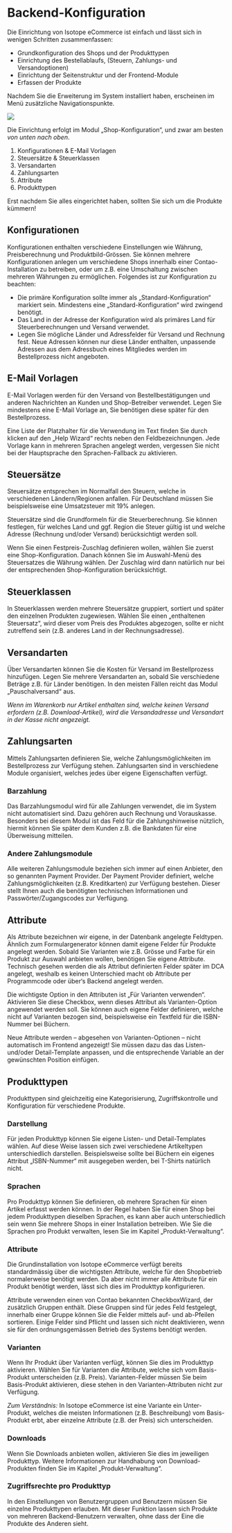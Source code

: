 # Backend-Konfiguration

Die Einrichtung von Isotope eCommerce ist einfach und lässt sich in wenigen Schritten zusammenfassen:
- Grundkonfiguration des Shops und der Produkttypen
- Einrichtung des Bestellablaufs, (Steuern, Zahlungs- und Versandoptionen)
- Einrichtung der Seitenstruktur und der Frontend-Module
- Erfassen der Produkte

Nachdem Sie die Erweiterung im System installiert haben, erscheinen im Menü zusätzliche Navigationspunkte.

![](https://raw.github.com/isotope/docs/1.4/de/manual/images/2-backend_01.png)

Die Einrichtung erfolgt im Modul „Shop-Konfiguration“, und zwar am besten *von unten nach oben*.

1. Konfigurationen & E-Mail Vorlagen
2. Steuersätze & Steuerklassen
3. Versandarten
4. Zahlungsarten
5. Attribute
6. Produkttypen

Erst nachdem Sie alles eingerichtet haben, sollten Sie sich um die Produkte kümmern!


## Konfigurationen

Konfigurationen enthalten verschiedene Einstellungen wie Währung, Preisberechnung und Produktbild-Grössen. Sie können mehrere Konfigurationen anlegen um verschiedene Shops innerhalb einer Contao-Installation zu betreiben, oder um z.B. eine Umschaltung zwischen mehreren Währungen zu ermöglichen. Folgendes ist zur Konfiguration zu beachten:
- Die primäre Konfiguration sollte immer als „Standard-Konfiguration“ markiert sein. Mindestens eine „Standard-Konfiguration“ wird zwingend benötigt.
- Das Land in der Adresse der Konfiguration wird als primäres Land für Steuerberechnungen und Versand verwendet.
- Legen Sie mögliche Länder und Adressfelder für Versand und Rechnung fest. Neue Adressen können nur diese Länder enthalten, unpassende Adressen aus dem Adressbuch eines Mitgliedes werden im Bestellprozess nicht angeboten.


## E-Mail Vorlagen

E-Mail Vorlagen werden für den Versand von Bestellbestätigungen und anderen Nachrichten an Kunden und Shop-Betreiber verwendet. Legen Sie mindestens eine E-Mail Vorlage an, Sie benötigen diese später für den Bestellprozess.

Eine Liste der Platzhalter für die Verwendung im Text finden Sie durch klicken auf den „Help Wizard“ rechts neben den Feldbezeichnungen. Jede Vorlage kann in mehreren Sprachen angelegt werden, vergessen Sie nicht bei der Hauptsprache den Sprachen-Fallback zu aktivieren.


## Steuersätze

Steuersätze entsprechen im Normalfall den Steuern, welche in verschiedenen Ländern/Regionen anfallen. Für Deutschland müssen Sie beispielsweise eine Umsatzsteuer mit 19% anlegen.

Steuersätze sind die Grundformeln für die Steuerberechnung. Sie können festlegen, für welches Land und ggf. Region die Steuer gültig ist und welche Adresse (Rechnung und/oder Versand) berücksichtigt werden soll.

Wenn Sie einen Festpreis-Zuschlag definieren wollen, wählen Sie zuerst eine Shop-Konfiguration. Danach können Sie im Auswahl-Menü des Steuersatzes die Währung wählen. Der Zuschlag wird dann natürlich nur bei der entsprechenden Shop-Konfiguration berücksichtigt.


## Steuerklassen

In Steuerklassen werden mehrere Steuersätze gruppiert, sortiert und später den einzelnen Produkten zugewiesen. Wählen Sie einen „enthaltenen Steuersatz“, wird dieser vom Preis des Produktes abgezogen, sollte er nicht zutreffend sein (z.B. anderes Land in der Rechnungsadresse).


## Versandarten
Über Versandarten können Sie die Kosten für Versand im Bestellprozess hinzufügen. Legen Sie mehrere Versandarten an, sobald Sie verschiedene Beträge z.B. für Länder benötigen. In den meisten Fällen reicht das Modul „Pauschalversand“ aus.

*Wenn im Warenkorb nur Artikel enthalten sind, welche keinen Versand erfordern (z.B. Download-Artikel), wird die Versandadresse und Versandart in der Kasse nicht angezeigt.*


## Zahlungsarten

Mittels Zahlungsarten definieren Sie, welche Zahlungsmöglichkeiten im Bestellprozess zur Verfügung stehen. Zahlungsarten sind in verschiedene Module organisiert, welches jedes über eigene Eigenschaften verfügt.


### Barzahlung

Das Barzahlungsmodul wird für alle Zahlungen verwendet, die im System nicht automatisiert sind. Dazu gehören auch Rechnung und Vorauskasse. Besonders bei diesem Modul ist das Feld für die Zahlungshinweise nützlich, hiermit können Sie später dem Kunden z.B. die Bankdaten für eine Überweisung mitteilen.


### Andere Zahlungsmodule

Alle weiteren Zahlungsmodule beziehen sich immer auf einen Anbieter, den so genannten Payment Provider. Der Payment Provider definiert, welche Zahlungsmöglichkeiten (z.B. Kreditkarten) zur Verfügung bestehen. Dieser stellt Ihnen auch die benötigten technischen Informationen und Passwörter/Zugangscodes zur Verfügung.


## Attribute

Als Attribute bezeichnen wir eigene, in der Datenbank angelegte Feldtypen. Ähnlich zum Formulargenerator können damit eigene Felder für Produkte angelegt werden. Sobald Sie Varianten wie z.B. Grösse und Farbe für ein Produkt zur Auswahl anbieten wollen, benötigen Sie eigene Attribute. Technisch gesehen werden die als Attribut definierten Felder später im DCA angelegt, weshalb es keinen Unterschied macht ob Attribute per Programmcode oder über‘s Backend angelegt werden.

Die wichtigste Option in den Attributen ist „Für Varianten verwenden“. Aktivieren Sie diese Checkbox, wenn dieses Attribut als Varianten-Option angewendet werden soll. Sie können auch eigene Felder definieren, welche nicht auf Varianten bezogen sind, beispielsweise ein Textfeld für die ISBN-Nummer bei Büchern.

Neue Attribute werden – abgesehen von Varianten-Optionen – nicht automatisch im Frontend angezeigt! Sie müssen dazu das das Listen- und/oder Detail-Template anpassen, und die entsprechende Variable an der gewünschten Position einfügen.


## Produkttypen

Produkttypen sind gleichzeitig eine Kategorisierung, Zugriffskontrolle und Konfiguration für verschiedene Produkte.


### Darstellung

Für jeden Produkttyp können Sie eigene Listen- und Detail-Templates wählen. Auf diese Weise lassen sich zwei verschiedene Artikeltypen unterschiedlich darstellen. Beispielsweise sollte bei Büchern ein eigenes Attribut „ISBN-Nummer“ mit ausgegeben werden, bei T-Shirts natürlich nicht.


### Sprachen

Pro Produkttyp können Sie definieren, ob mehrere Sprachen für einen Artikel erfasst werden können. In der Regel haben Sie für einen Shop bei jedem Produkttypen dieselben Sprachen, es kann aber auch unterschiedlich sein wenn Sie mehrere Shops in einer Installation betreiben. Wie Sie die Sprachen pro Produkt verwalten, lesen Sie im Kapitel „Produkt-Verwaltung“.


### Attribute

Die Grundinstallation von Isotope eCommerce verfügt bereits standardmässig über die wichtigsten Attribute, welche für den Shopbetrieb normalerweise benötigt werden. Da aber nicht immer alle Attribute für ein Produkt benötigt werden, lässt sich dies im Produkttyp konfigurieren.

Attribute verwenden einen von Contao bekannten CheckboxWizard, der zusätzlich Gruppen enthält. Diese Gruppen sind für jedes Feld festgelegt, innerhalb einer Gruppe können Sie die Felder mittels auf- und ab-Pfeilen sortieren. Einige Felder sind Pflicht und lassen sich nicht deaktivieren, wenn sie für den ordnungsgemässen Betrieb des Systems benötigt werden.


### Varianten

Wenn Ihr Produkt über Varianten verfügt, können Sie dies im Produkttyp aktivieren. Wählen Sie für Varianten die Attribute, welche sich vom Basis-Produkt unterscheiden (z.B. Preis). Varianten-Felder müssen Sie beim Basis-Produkt aktivieren, diese stehen in den Varianten-Attributen nicht zur Verfügung.

*Zum Verständnis:* In Isotope eCommerce ist eine Variante ein Unter-Produkt, welches die meisten Informationen (z.B. Beschreibung) vom Basis-Produkt erbt, aber einzelne Attribute (z.B. der Preis) sich unterscheiden.


### Downloads

Wenn Sie Downloads anbieten wollen, aktivieren Sie dies im jeweiligen Produkttyp. Weitere Informationen zur Handhabung von Download-Produkten finden Sie im Kapitel „Produkt-Verwaltung“.


### Zugriffsrechte pro Produkttyp

In den Einstellungen von Benutzergruppen und Benutzern müssen Sie einzelne Produkttypen erlauben. Mit dieser Funktion lassen sich Produkte von mehreren Backend-Benutzern verwalten, ohne dass der Eine die Produkte des Anderen sieht.
